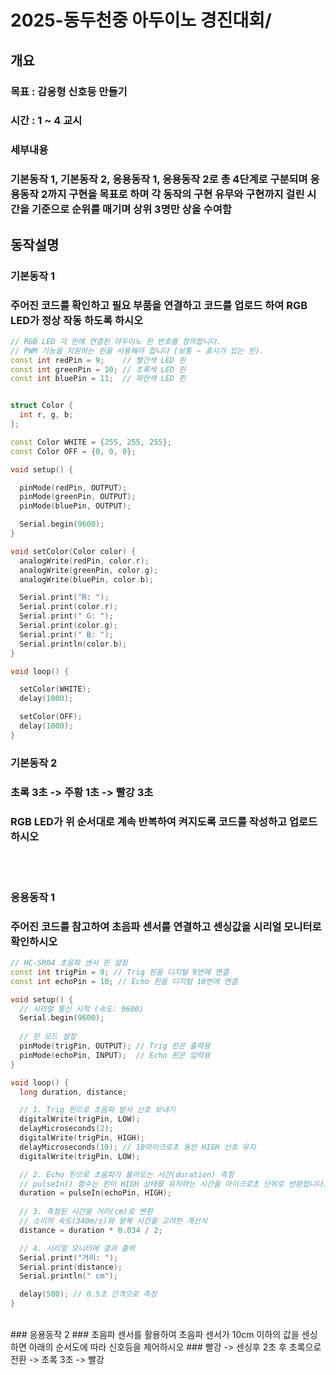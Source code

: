 # 2025-동두천중 아두이노 경진대회/

## 개요
### 목표 : 감응형 신호등 만들기
### 시간 : 1 ~ 4 교시
### 세부내용
### 기본동작 1, 기본동작 2, 응용동작 1, 응용동작 2로 총 4단계로 구분되며 응용동작 2까지 구현을 목표로 하며 각 동작의 구현 유무와 구현까지 걸린 시간을 기준으로 순위를 매기며 상위 3명만 상을 수여함

## 동작설명
### 기본동작 1
### 주어진 코드를 확인하고 필요 부품을 연결하고 코드를 업로드 하여 RGB LED가 정상 작동 하도록 하시오

```C++
// RGB LED 각 핀에 연결된 아두이노 핀 번호를 정의합니다.
// PWM 기능을 지원하는 핀을 사용해야 합니다 (보통 ~ 표시가 있는 핀).
const int redPin = 9;    // 빨간색 LED 핀
const int greenPin = 10; // 초록색 LED 핀
const int bluePin = 11;  // 파란색 LED 핀


struct Color {
  int r, g, b;
};

const Color WHITE = {255, 255, 255};
const Color OFF = {0, 0, 0};

void setup() {

  pinMode(redPin, OUTPUT);
  pinMode(greenPin, OUTPUT);
  pinMode(bluePin, OUTPUT);

  Serial.begin(9600);
}

void setColor(Color color) {
  analogWrite(redPin, color.r);
  analogWrite(greenPin, color.g);
  analogWrite(bluePin, color.b);

  Serial.print("R: ");
  Serial.print(color.r);
  Serial.print(" G: ");
  Serial.print(color.g);
  Serial.print(" B: ");
  Serial.println(color.b);
}

void loop() {

  setColor(WHITE);
  delay(1000);

  setColor(OFF);
  delay(1000);
}

```
### 기본동작 2
### 초록 3초 -> 주황 1초 -> 빨강 3초 
### RGB LED가 위 순서대로 계속 반복하여 켜지도록 코드를 작성하고 업로드 하시오
<br />
<br />

### 응용동작 1
### 주어진 코드를 참고하여 초음파 센서를 연결하고 센싱값을 시리얼 모니터로 확인하시오

```C++
// HC-SR04 초음파 센서 핀 설정
const int trigPin = 9; // Trig 핀을 디지털 9번에 연결
const int echoPin = 10; // Echo 핀을 디지털 10번에 연결

void setup() {
  // 시리얼 통신 시작 (속도: 9600)
  Serial.begin(9600); 
  
  // 핀 모드 설정
  pinMode(trigPin, OUTPUT); // Trig 핀은 출력용
  pinMode(echoPin, INPUT);  // Echo 핀은 입력용
}

void loop() {
  long duration, distance;

  // 1. Trig 핀으로 초음파 발사 신호 보내기
  digitalWrite(trigPin, LOW);
  delayMicroseconds(2);
  digitalWrite(trigPin, HIGH);
  delayMicroseconds(10); // 10마이크로초 동안 HIGH 신호 유지
  digitalWrite(trigPin, LOW);

  // 2. Echo 핀으로 초음파가 돌아오는 시간(duration) 측정
  // pulseIn() 함수는 핀이 HIGH 상태를 유지하는 시간을 마이크로초 단위로 반환합니다.
  duration = pulseIn(echoPin, HIGH); 
  
  // 3. 측정된 시간을 거리(cm)로 변환
  // 소리의 속도(340m/s)와 왕복 시간을 고려한 계산식
  distance = duration * 0.034 / 2;

  // 4. 시리얼 모니터에 결과 출력
  Serial.print("거리: ");
  Serial.print(distance);
  Serial.println(" cm");

  delay(500); // 0.5초 간격으로 측정
}
```
<br />
### 응용동작 2 
### 초음파 센서를 활용하여 초음파 센서가 10cm 이하의 값을 센싱하면 아래의 순서도에 따라 신호등을 제어하시오
### 빨강 -> 센싱후 2초 후 초록으로 전환 -> 초록 3초 -> 빨강
